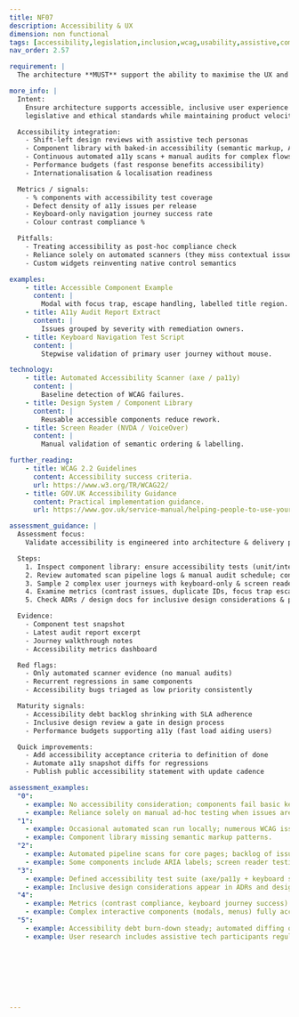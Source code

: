 ```yaml
---
title: NF07
description: Accessibility & UX
dimension: non functional
tags: [accessibility,legislation,inclusion,wcag,usability,assistive,compliance,design,testing,inclusive-design,user-research]
nav_order: 2.57

requirement: |
  The architecture **MUST** support the ability to maximise the UX and supports accessibility needs and legislation. 

more_info: |
  Intent:
    Ensure architecture supports accessible, inclusive user experience meeting
    legislative and ethical standards while maintaining product velocity.

  Accessibility integration:
    - Shift-left design reviews with assistive tech personas
    - Component library with baked-in accessibility (semantic markup, ARIA)
    - Continuous automated a11y scans + manual audits for complex flows
    - Performance budgets (fast response benefits accessibility)
    - Internationalisation & localisation readiness

  Metrics / signals:
    - % components with accessibility test coverage
    - Defect density of a11y issues per release
    - Keyboard-only navigation journey success rate
    - Colour contrast compliance %

  Pitfalls:
    - Treating accessibility as post-hoc compliance check
    - Reliance solely on automated scanners (they miss contextual issues)
    - Custom widgets reinventing native control semantics

examples: 
    - title: Accessible Component Example
      content: |
        Modal with focus trap, escape handling, labelled title region.
    - title: A11y Audit Report Extract
      content: |
        Issues grouped by severity with remediation owners.
    - title: Keyboard Navigation Test Script
      content: |
        Stepwise validation of primary user journey without mouse.

technology:
    - title: Automated Accessibility Scanner (axe / pa11y)
      content: |
        Baseline detection of WCAG failures.
    - title: Design System / Component Library
      content: |
        Reusable accessible components reduce rework.
    - title: Screen Reader (NVDA / VoiceOver)
      content: |
        Manual validation of semantic ordering & labelling.

further_reading:
    - title: WCAG 2.2 Guidelines
      content: Accessibility success criteria.
      url: https://www.w3.org/TR/WCAG22/
    - title: GOV.UK Accessibility Guidance
      content: Practical implementation guidance.
      url: https://www.gov.uk/service-manual/helping-people-to-use-your-service

assessment_guidance: |
  Assessment focus:
    Validate accessibility is engineered into architecture & delivery processes, not retrofitted.

  Steps:
    1. Inspect component library: ensure accessibility tests (unit/integration) exist for interactive components.
    2. Review automated scan pipeline logs & manual audit schedule; confirm recent executive summary of findings.
    3. Sample 2 complex user journeys with keyboard-only & screen reader—verify no blocking issues.
    4. Examine metrics (contrast issues, duplicate IDs, focus trap escapes) trend across releases.
    5. Check ADRs / design docs for inclusive design considerations & performance trade-offs.

  Evidence:
    - Component test snapshot
    - Latest audit report excerpt
    - Journey walkthrough notes
    - Accessibility metrics dashboard

  Red flags:
    - Only automated scanner evidence (no manual audits)
    - Recurrent regressions in same components
    - Accessibility bugs triaged as low priority consistently

  Maturity signals:
    - Accessibility debt backlog shrinking with SLA adherence
    - Inclusive design review a gate in design process
    - Performance budgets supporting a11y (fast load aiding users)

  Quick improvements:
    - Add accessibility acceptance criteria to definition of done
    - Automate a11y snapshot diffs for regressions
    - Publish public accessibility statement with update cadence

assessment_examples:
  "0":
    - example: No accessibility consideration; components fail basic keyboard navigation and contrast checks.
    - example: Reliance solely on manual ad-hoc testing when issues are reported by users.
  "1":
    - example: Occasional automated scan run locally; numerous WCAG issues outstanding; no ownership model.
    - example: Component library missing semantic markup patterns.
  "2":
    - example: Automated pipeline scans for core pages; backlog of issues triaged but resolution sporadic.
    - example: Some components include ARIA labels; screen reader testing irregular.
  "3":
    - example: Defined accessibility test suite (axe/pa11y + keyboard scripts) executed per build; defect SLA established.
    - example: Inclusive design considerations appear in ADRs and design reviews.
  "4":
    - example: Metrics (contrast compliance, keyboard journey success) trending positively; regression gates blocking merges.
    - example: Complex interactive components (modals, menus) fully accessible with focus management and announcements.
  "5":
    - example: Accessibility debt burn-down steady; automated diffing of snapshots prevents visual/semantic regressions.
    - example: User research includes assistive tech participants regularly influencing component evolution.








---
```

